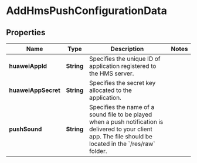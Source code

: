 

# AddHmsPushConfigurationData


## Properties

| Name | Type | Description | Notes |
|------------ | ------------- | ------------- | -------------|
|**huaweiAppId** | **String** | Specifies the unique ID of application registered to the HMS server. |  |
|**huaweiAppSecret** | **String** | Specifies the secret key allocated to the application. |  |
|**pushSound** | **String** | Specifies the name of a sound file to be played when a push notification is delivered to your client app. The file should be located in the &#x60;/res/raw&#x60; folder. |  |



